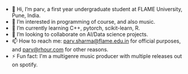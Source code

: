 - 👋 Hi, I’m parv, a first year undergraduate student at FLAME University, Pune, India. 
- 👀 I’m interested in programming of course, and also music.
- 🌱 I’m currently learning C++, pytorch, scikit-learn, R.
- 💞️ I’m looking to collaborate on AI/Data science projects. 
- 📫 How to reach me: parv.sharma@flame.edu.in for official purposes, and parv@rhour.com for other reasons. 
- ⚡ Fun fact: I'm a multigenre music producer with multiple releases out on spotify.

<!---
parv-sr/parv-sr is a ✨ special ✨ repository because its `README.md` (this file) appears on your GitHub profile.
You can click the Preview link to take a look at your changes.
--->
